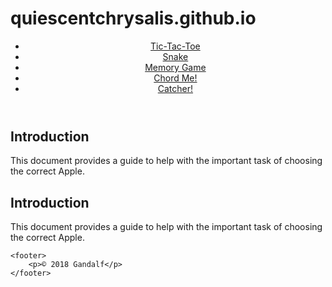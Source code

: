 # quiescentchrysalis.github.io

<!DOCTYPE html>
<html lang="en">
  <head>
    <meta charset="UTF-8">
 <meta name="keywords" content=" breast cancer, run, race,charity">
    <title>Diane's Run</title>
    <link rel="stylesheet1" href=" dr_base.css">
 <link rel="stylesheet2" href=" dr_layout.css">
  </head>
  <body>
  <header>
  <nav class="crumbs">
    <ul >
  <li><a href="./Tic-Tac-Toe/main.html">Tic-Tac-Toe</a></li>
  <li><a href="./Snake/main.html">Snake</a> </li>
  <li><a href="./Memory Game/main.html">Memory Game</a> </li>
  <li><a href="./Chord Me!/main.py">Chord Me!</a> </li>
  <li><a href="./Catcher!/main.html">Catcher!</a> </li>
</ul>
</nav>
  </header>
  
  <section>
    <h2>Introduction</h2>
    <p>This document provides a guide to help with the important task of choosing the correct Apple.</p>
</section>

 <section>
    <h2>Introduction</h2>
    <p>This document provides a guide to help with the important task of choosing the correct Apple.</p>
 </section>

    <footer>
        <p>© 2018 Gandalf</p>
    </footer>
 <script src="index.js"></script>
  </body>
</html>
